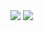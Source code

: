 <img src="https://img.shields.io/badge/Gmail-D14836?style=for-the-badge&logo=gmail&logoColor=white" />
<img src="https://img.shields.io/badge/LinkedIn-0077B5?style=for-the-badge&logo=linkedin&logoColor=white" />
